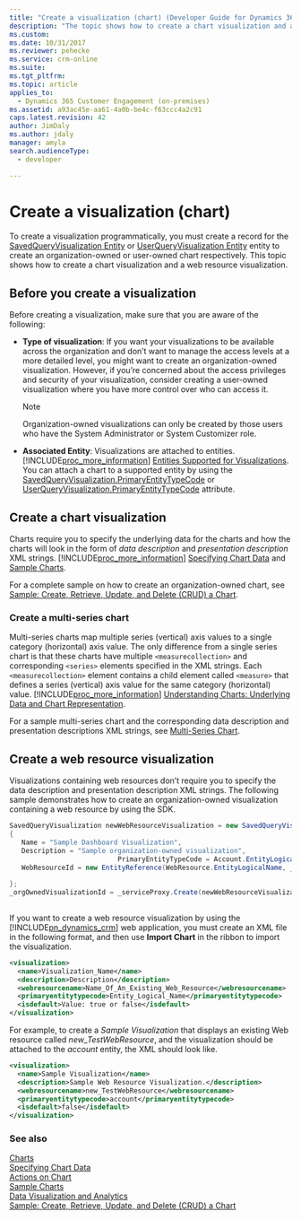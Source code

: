```yaml
---
title: "Create a visualization (chart) (Developer Guide for Dynamics 365 Customer Engagement) | MicrosoftDocs"
description: "The topic shows how to create a chart visualization and a web resource visualization. "
ms.custom: 
ms.date: 10/31/2017
ms.reviewer: pehecke
ms.service: crm-online
ms.suite: 
ms.tgt_pltfrm: 
ms.topic: article
applies_to: 
  - Dynamics 365 Customer Engagement (on-premises)
ms.assetid: a93ac45e-aa61-4a0b-be4c-f63ccc4a2c91
caps.latest.revision: 42
author: JimDaly
ms.author: jdaly
manager: amyla
search.audienceType: 
  - developer

---
```

# Create a visualization (chart)

To create a visualization programmatically, you must create a record for the [SavedQueryVisualization Entity](../entities/savedqueryvisualization.md) or [UserQueryVisualization Entity](../entities/userqueryvisualization.md) entity to create an organization-owned or user-owned chart respectively. This topic shows how to create a chart visualization and a web resource visualization.  
  
<a name="Before"></a>   

## Before you create a visualization  

 Before creating a visualization, make sure that you are aware of the following:  
  
- **Type of visualization**: If you want your visualizations to be available across the organization and don’t want to manage the access levels at a more detailed level, you might want to create an organization-owned visualization. However, if you’re concerned about the access privileges and security of your visualization, consider creating a user-owned visualization where you have more control over who can access it.  
  
    > [!NOTE]
    >  Organization-owned visualizations can only be created by those users who have the System Administrator or System Customizer role.  
  
- **Associated Entity**: Visualizations are attached to entities. [!INCLUDE[proc_more_information](../../includes/proc-more-information.md)] [Entities Supported for Visualizations](view-data-with-visualizations-charts.md#SupportedVisualizationEntities). You can attach a chart to a supported entity by using the [SavedQueryVisualization.PrimaryEntityTypeCode](../entities/savedqueryvisualization.md#BKMK_PrimaryEntityTypeCode) or [UserQueryVisualization.PrimaryEntityTypeCode](../entities/userqueryvisualization.md#BKMK_PrimaryEntityTypeCode) attribute.  
  
<a name="CreateChart"></a>   

## Create a chart visualization  

 Charts require you to specify the underlying data for the charts and how the charts will look in the form of *data description* and *presentation description* XML strings. [!INCLUDE[proc_more_information](../../includes/proc-more-information.md)] [Specifying Chart Data](understand-charts-underlying-data-chart-representation.md) and [Sample Charts](sample-charts.md).  
  
 For a complete sample on how to create an organization-owned chart, see [Sample: Create, Retrieve, Update, and Delete (CRUD) a Chart](sample-create-retrieve-update-delete-chart.md).  
  
### Create a multi-series chart  

 Multi-series charts map multiple series (vertical) axis values to a single category (horizontal) axis value. The only difference from a single series chart is that these charts have multiple `<measurecollection>` and corresponding `<series>` elements specified in the XML strings. Each `<measurecollection>` element contains a child element called `<measure>` that defines a series (vertical) axis value for the same category (horizontal) value. [!INCLUDE[proc_more_information](../../includes/proc-more-information.md)] [Understanding Charts: Underlying Data and Chart Representation](understand-charts-underlying-data-chart-representation.md).  
  
 For a sample multi-series chart and the corresponding data description and presentation descriptions XML strings, see [Multi-Series Chart](sample-charts.md#MultiSeriesChart).  
  
<a name="CreateWRVisualization"></a>   

## Create a web resource visualization  

 Visualizations containing web resources don’t require you to specify the data description and presentation description XML strings. The following sample demonstrates how to create an organization-owned visualization containing a web resource by using the SDK.  
  
```csharp  
SavedQueryVisualization newWebResourceVisualization = new SavedQueryVisualization()  
{  
   Name = "Sample Dashboard Visualization",  
   Description = "Sample organization-owned visualization",  
                           PrimaryEntityTypeCode = Account.EntityLogicalName,  
   WebResourceId = new EntityReference(WebResource.EntityLogicalName, _webResourceId))  
  
};  
_orgOwnedVisualizationId = _serviceProxy.Create(newWebResourceVisualization);  
  
```  
  
 If you want to create a web resource visualization by using the [!INCLUDE[pn_dynamics_crm](../../includes/pn-dynamics-crm.md)] web application, you must create an XML file in the following format, and then use **Import Chart** in the ribbon to import the visualization.  
  
```xml  
<visualization>  
  <name>Visualization_Name</name>  
  <description>Description</description>  
  <webresourcename>Name_Of_An_Existing_Web_Resource</webresourcename>  
  <primaryentitytypecode>Entity_Logical_Name</primaryentitytypecode>  
  <isdefault>Value: true or false</isdefault>  
</visualization>  
```  
  
 For example, to create a *Sample Visualization* that displays an existing Web resource called *new_TestWebResource*, and the visualization should be attached to the *account* entity, the XML should look like.  
  
```xml  
<visualization>  
  <name>Sample Visualization</name>  
  <description>Sample Web Resource Visualization.</description>  
  <webresourcename>new_TestWebResource</webresourcename>  
  <primaryentitytypecode>account</primaryentitytypecode>  
  <isdefault>false</isdefault>  
</visualization>  
```  
  
### See also  
 [Charts](view-data-with-visualizations-charts.md)   
 [Specifying Chart Data](understand-charts-underlying-data-chart-representation.md)   
 [Actions on Chart](actions-visualizations-charts.md)   
 [Sample Charts](sample-charts.md)   
 [Data Visualization and Analytics](customize-visualizations-dashboards.md)   
 [Sample: Create, Retrieve, Update, and Delete (CRUD) a Chart](sample-create-retrieve-update-delete-chart.md)
